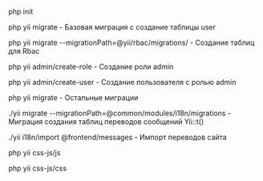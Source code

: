 php init

php yii migrate - Базовая миграция с создание таблицы user

php yii migrate --migrationPath=@yii/rbac/migrations/ - Создание таблиц для Rbac

php yii admin/create-role - Создание роли admin

php yii admin/create-user - Создание пользователя с ролью admin

php yii migrate - Остальные миграции

./yii migrate --migrationPath=@common/modules/i18n/migrations - Миграция создания таблиц переводов сообщений Yii::t()

./yii i18n/import @frontend/messages - Импорт переводов сайта

php yii css-js/js

php yii css-js/css